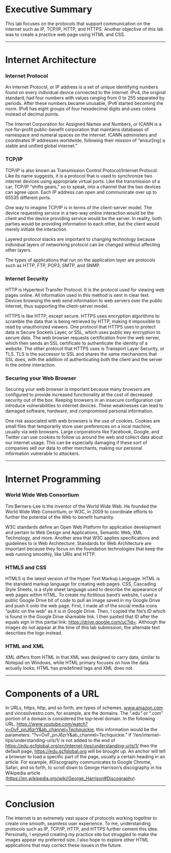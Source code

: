 # Executive Summary

This lab focuses on the protocols that support communication on the internet such as IP, TCP/IP, HTTP, and HTTPS. Another objective of this lab was to create a practice web page using HTML and CSS. 

---

# Internet Architecture 

### Internet Protocol 

An Internet Protocol, or IP address is a set of unique identifying numbers found on every individual device connected to the internet. IPv4, the original standard, had four numbers with values ranging from 0 to 255 separated by periods. After these numbers became unusable, IPv6 started becoming the norm. IPv6 has eight groups of four hexadecimal digits and uses colons instead of decimal points. 

The Internet Corporation for Assigned Names and Numbers, or ICANN is a not-for-profit public-benefit corporation that maintains databases of namespace and numeral spaces on the internet. ICANN administers and coordinates IP addresses worldwide, following their mission of “ensur[ing] a stable and unified global internet.” 

### TCP/IP

TCP/IP is also known as Transmission Control Protocol/Internet Protocol. Like its name suggests, it is a protocol that is used to synchronize two internet devices using appropriate virtual ports. Like the transmission of a car, TCP/IP “shifts gears,” so to speak, into a channel that the two devices can agree upon. Each IP address can open and communicate over up to 65535 different ports. 

One way to imagine TCP/IP is in terms of the client-server model. The device requesting service in a two-way online interaction would be the client and the device providing service would be the server. In reality, both parties would be providing information to each other, but the client would merely initiate the interaction. 

Layered protocol stacks are important to changing technology because individual layers of networking protocol can be changed without affecting other layers. 

The types of applications that run on the application layer are protocols such as HTTP, FTP, POP3, SMTP, and SNMP.

### Internet Security

HTTP is Hypertext Transfer Protocol. It is the protocol used for viewing web pages online. All information used in this method is sent in clear text. Devices browsing the web send information to web servers over the public internet, thus supporting the client-server model.

HTTPS is like HTTP, except secure. HTTPS uses encryption algorithms to scramble the data that is being retrieved by HTTP, making it impossible to read by unauthorized viewers. One protocol that HTTPS uses to protect data is Secure Sockets Layer, or SSL, which uses public key encryption to secure data. The web browser requests certification from the web server, which then sends an SSL certificate to authenticate the identity of a website. The other protocol that HTTPS uses is Transport Layer Security, or TLS. TLS is the successor to SSL and shares the same mechanisms that SSL does, with the addition of authenticating both the client and the server in the online interaction. 

### Securing your Web Browser

Securing your web browser is important because many browsers are configured to provide increased functionality at the cost of decreased security out of the box. Keeping browsers in an insecure configuration can introduce vulnerabilities to internet devices. These weaknesses can lead to damaged software, hardware, and compromised personal information. 

One risk associated with web browsers is the use of cookies. Cookies are small files that temporarily store user preferences on a local machine, usually via web browsers. Large corporations like Facebook, Google, and Twitter can use cookies to follow us around the web and collect data about our internet usage. This can be especially damaging if these sort of companies sell our data to other merchants, making our personal information vulnerable to attackers. 

---

# Internet Programming

### World Wide Web Consortium

Tim Berners-Lee is the inventor of the World Wide Web. He founded the World Wide Web Consortium, or W3C, in 2009 to coordinate efforts to further the potential of the Web to benefit humanity. 

W3C standards define an Open Web Platform for application development and pertain to Web Design and Applications, Semantic Web, XML Technology, and more. Another area that W3C applies specifications and guidelines to is Web Architecture. Standards for Web Architecture are important because they focus on the foundation technologies that keep the web running smoothly, like URIs and HTTP.

### HTML5 and CSS

HTML5 is the latest version of the Hyper Text Markup Language. HTML is the standard markup language for creating web pages. CSS, Cascading Style Sheets, is a style sheet language used to describe the appearance of web pages within HTML. To create my fictitious band’s website, I used a public Google Drive bit of code to pull an image saved in my Google Drive and push it onto the web page. First, I made all of the social media icons “public on the web” as it is in Google Drive. Then, I copied the file’s ID which is found in the Google Drive shareable link. I then pasted that ID after the equals sign in this partial link: https://drive.google.com/uc?id=. Although the images do not appear at the time of this lab submission, the alternate text describes the logo instead. 

### HTML and XML

XML differs from HTML in that XML was designed to carry data, similar to Notepad on Windows, while HTML primary focuses on how the data actually looks; HTML has predefined tags and XML does not. 

---

# Components of a URL

In URLs, https, http, and so forth, are types of schemes. www.amazon.com and vincesilvestro.com, for example, are the domains. The “.edu” or “.com” portion of a domain is considered the top-level domain. In the following URL, https://www.youtube.com/watch?v=OvF_pnJ6zrY&ab_channel=Techquickie, this information would be the parameters: “?v=OvF_pnJ6zrY&ab_channel=Techquickie.” If “/en/internet-tips/understanding-urls/1/ is not added to the end of https://edu.gcfglobal.org/en/internet-tips/understanding-urls/1/ then the default page, https://edu.gcfglobal.org will be brought up. An anchor will tell a browser to load a specific part of the page, usually a certain heading in an article. For example, #Discography communicates to Google Chrome, Safari, and so forth, to scroll down to 
George Harrison’s discography in his Wikipedia article (https://en.wikipedia.org/wiki/George_Harrison#Discography). 

---

# Conclusion 

The internet is an extremely vast space of protocols working together to create one smooth, seamless user experience. To me, understanding protocols such as IP, TCP/IP, HTTP, and HTTPS further cement this idea. Personally, I enjoyed creating my practice site but struggled to make the images appear my preferred size. I also hope to explore other HTML applications that may correct these issues in the future. 
